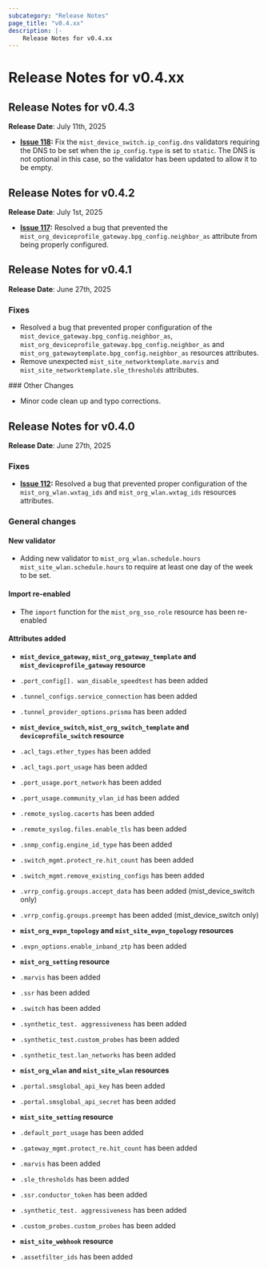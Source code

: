 ```yaml
---
subcategory: "Release Notes"
page_title: "v0.4.xx"
description: |-
    Release Notes for v0.4.xx
---
```


# Release Notes for v0.4.xx


## Release Notes for v0.4.3
**Release Date**: July 11th, 2025 
* **[Issue 118](https://github.com/Juniper/terraform-provider-mist/issues/118):** Fix the `mist_device_switch.ip_config.dns` validators requiring the DNS to be set when the `ip_config.type` is set to `static`. The DNS is not optional in this case, so the validator has been updated to allow it to be empty.


## Release Notes for v0.4.2
**Release Date**: July 1st, 2025 
* **[Issue 117](https://github.com/Juniper/terraform-provider-mist/issues/117):** Resolved a bug that prevented the `mist_org_deviceprofile_gateway.bpg_config.neighbor_as` attribute from being properly configured.


## Release Notes for v0.4.1
**Release Date**: June 27th, 2025 

### Fixes
* Resolved a bug that prevented proper configuration of the `mist_device_gateway.bpg_config.neighbor_as`, `mist_org_deviceprofile_gateway.bpg_config.neighbor_as` and `mist_org_gatewaytemplate.bpg_config.neighbor_as` resources attributes.
* Remove unexpected `mist_site_networktemplate.marvis` and `mist_site_networktemplate.sle_thresholds` attributes.

### Other Changes
* Minor code clean up and typo corrections.

## Release Notes for v0.4.0
**Release Date**: June 27th, 2025 

### Fixes
* **[Issue 112](https://github.com/Juniper/terraform-provider-mist/issues/112):** Resolved a bug that prevented proper configuration of the `mist_org_wlan.wxtag_ids` and `mist_org_wlan.wxtag_ids` resources attributes.


### General changes

#### New validator
* Adding new validator to `mist_org_wlan.schedule.hours` `mist_site_wlan.schedule.hours` to require at least one day of the week to be set.

#### Import re-enabled
* The `import` function for the `mist_org_sso_role` resource has been re-enabled

#### Attributes added
- **`mist_device_gateway`, `mist_org_gateway_template` and `mist_deviceprofile_gateway` resource**
 - `.port_config[]. wan_disable_speedtest` has been added
 - `.tunnel_configs.service_connection` has been added
 - `.tunnel_provider_options.prisma` has been added

- **`mist_device_switch`, `mist_org_switch_template` and `deviceprofile_switch` resource**
- `.acl_tags.ether_types` has been added
- `.acl_tags.port_usage` has been added
- `.port_usage.port_network` has been added
- `.port_usage.community_vlan_id` has been added
- `.remote_syslog.cacerts` has been added
- `.remote_syslog.files.enable_tls` has been added
- `.snmp_config.engine_id_type` has been added
- `.switch_mgmt.protect_re.hit_count` has been added
- `.switch_mgmt.remove_existing_configs` has been added
- `.vrrp_config.groups.accept_data` has been added (mist_device_switch only)
- `.vrrp_config.groups.preempt` has been added (mist_device_switch only)

- **`mist_org_evpn_topology` and `mist_site_evpn_topology` resources**
 - `.evpn_options.enable_inband_ztp` has been added

- **`mist_org_setting` resource**
- `.marvis` has been added
- `.ssr` has been added
- `.switch` has been added
- `.synthetic_test. aggressiveness` has been added
- `.synthetic_test.custom_probes` has been added
- `.synthetic_test.lan_networks` has been added


- **`mist_org_wlan` and `mist_site_wlan` resources**
 - `.portal.smsglobal_api_key` has been added
 - `.portal.smsglobal_api_secret` has been added


- **`mist_site_setting` resource**
 -  `.default_port_usage` has been added
 -  `.gateway_mgmt.protect_re.hit_count` has been added
 -  `.marvis` has been added
 -  `.sle_thresholds` has been added
 -  `.ssr.conductor_token` has been added
 -  `.synthetic_test. aggressiveness` has been added
 -  `.custom_probes.custom_probes` has been added

- **`mist_site_webhook` resource**
 -  `.assetfilter_ids` has been added
